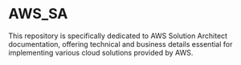 # AWS_SA
This repository is specifically dedicated to AWS Solution Architect documentation, offering technical and business details essential for implementing various cloud solutions provided by AWS.
